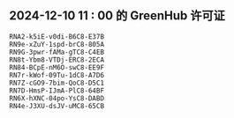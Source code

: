 ## 2024-12-10 11 : 00 的 GreenHub 许可证
```
RNA2-k5iE-v0di-B6C8-E37B
RN9e-xZuY-1spd-brC8-805A
RN9G-3pwr-fAMa-gTC8-C4EB
RN8t-Ybm8-VTDj-ERC8-2ECA
RN84-BCpE-nM6O-swC8-EE9F
RN7r-kWof-09Tu-1dC8-A7D6
RN7Z-cGO9-7bim-QoC8-D5C1
RN7D-HmsP-IJmA-PlC8-64BF
RN6X-hXNC-04po-YsC8-DABD
RN4e-J3XU-dsJV-uMC8-65CB
```
